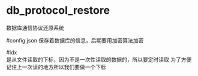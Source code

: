 # db_protocol_restore
数据库通信协议还原系统



#config.json 
保存着数据库的信息，后期要用加密算法加密

#idx  
是从文件读取的下标，因为不是一次性读取的数据的，所以要定时读取
为了方便记住上一次读的地方所以我们要做一个下标
